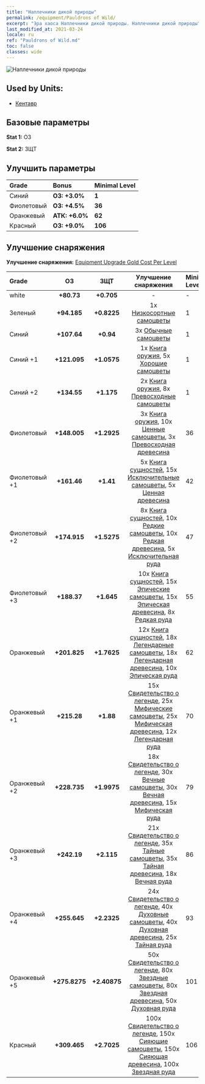 ```yaml
---
title: "Наплечники дикой природы"
permalink: /equipment/Pauldrons of Wild/
excerpt: "Эра хаоса Наплечники дикой природы. Наплечники дикой природы"
last_modified_at: 2021-03-24
locale: ru
ref: "Pauldrons of Wild.md"
toc: false
classes: wide
---
```


  ![Наплечники дикой природы](/images/e/e_2014.png)

## Used by Units:

* [Кентавр](/ru/units/Centaur/) 


## Базовые параметры
 **Stat 1:** ОЗ

 **Stat 2:** ЗЩТ

## Улучшить параметры

  |     Grade    |   Bonus | Minimal Level | 
  |:-------------|:--------|:--------------| 
  | Синий | **ОЗ: +3.0%** | **1** | 
  | Фиолетовый | **ОЗ: +4.5%** | **36** | 
  | Оранжевый | **АТК: +6.0%** | **62** | 
  | Красный | **ОЗ: +9.0%** | **106** | 


## Улучшение снаряжения
 **Улучшение снаряжения:** [Equipment Upgrade Gold Cost Per Level](/equipment/EquipmentUpgradeCostPerLevel/) 

  |          Grade      | ОЗ | ЗЩТ | Улучшение снаряжения | Minimal Level |
  |:--------------------|:---------:|:---------:|:----------------:|:--------------|
  | white | **+80.73** | **+0.705** | - | - |
  | Зеленый | **+94.185** | **+0.8225** | 1x [Низкосортные самоцветы](/ru/Items/mat_4/) | 1 |
  | Синий | **+107.64** | **+0.94** | 3x [Обычные самоцветы](/ru/Items/mat_10/) | 1 |
  | Синий +1 | **+121.095** | **+1.0575** | 1x [Книга оружия](/ru/Items/mat_18/), 5x [Хорошие самоцветы](/ru/Items/mat_16/) | 1 |
  | Синий +2 | **+134.55** | **+1.175** | 2x [Книга оружия](/ru/Items/mat_25/), 8x [Превосходные самоцветы](/ru/Items/mat_23/) | 1 |
  | Фиолетовый | **+148.005** | **+1.2925** | 3x [Книга оружия](/ru/Items/mat_32/), 10x [Ценные самоцветы](/ru/Items/mat_30/), 3x [Превосходная древесина](/ru/Items/mat_20/) | 36 |
  | Фиолетовый +1 | **+161.46** | **+1.41** | 5x [Книга сущностей](/ru/Items/mat_39/), 15x [Исключительные самоцветы](/ru/Items/mat_37/), 5x [Ценная древесина](/ru/Items/mat_27/) | 42 |
  | Фиолетовый +2 | **+174.915** | **+1.5275** | 8x [Книга сущностей](/ru/Items/mat_46/), 10x [Редкие самоцветы](/ru/Items/mat_44/), 10x [Редкая древесина](/ru/Items/mat_41/), 5x [Исключительная руда](/ru/Items/mat_33/) | 47 |
  | Фиолетовый +3 | **+188.37** | **+1.645** | 10x [Книга сущностей](/ru/Items/mat_53/), 15x [Эпические самоцветы](/ru/Items/mat_51/), 15x [Эпическая древесина](/ru/Items/mat_48/), 8x [Редкая руда](/ru/Items/mat_40/) | 55 |
  | Оранжевый | **+201.825** | **+1.7625** | 12x [Книга сущностей](/ru/Items/mat_60/), 18x [Легендарные самоцветы](/ru/Items/mat_58/), 18x [Легендарная древесина](/ru/Items/mat_55/), 10x [Эпическая руда](/ru/Items/mat_47/) | 62 |
  | Оранжевый +1 | **+215.28** | **+1.88** | 15x [Свидетельство о легенде](/ru/Items/mat_67/), 25x [Мифические самоцветы](/ru/Items/mat_65/), 25x [Мифическая древесина](/ru/Items/mat_62/), 12x [Легендарная руда](/ru/Items/mat_54/) | 70 |
  | Оранжевый +2 | **+228.735** | **+1.9975** | 18x [Свидетельство о легенде](/ru/Items/mat_74/), 30x [Вечные самоцветы](/ru/Items/mat_72/), 30x [Вечная древесина](/ru/Items/mat_69/), 15x [Мифическая руда](/ru/Items/mat_61/) | 79 |
  | Оранжевый +3 | **+242.19** | **+2.115** | 21x [Свидетельство о легенде](/ru/Items/mat_81/), 35x [Тайные самоцветы](/ru/Items/mat_79/), 35x [Тайная древесина](/ru/Items/mat_76/), 18x [Вечная руда](/ru/Items/mat_68/) | 86 |
  | Оранжевый +4 | **+255.645** | **+2.2325** | 24x [Свидетельство о легенде](/ru/Items/mat_88/), 40x [Духовные самоцветы](/ru/Items/mat_86/), 40x [Духовная древесина](/ru/Items/mat_83/), 25x [Тайная руда](/ru/Items/mat_75/) | 93 |
  | Оранжевый +5 | **+275.8275** | **+2.40875** | 50x [Свидетельство о легенде](/ru/Items/mat_95/), 80x [Звездные самоцветы](/ru/Items/mat_93/), 80x [Звездная древесина](/ru/Items/mat_90/), 50x [Духовная руда](/ru/Items/mat_82/) | 101 |
  | Красный | **+309.465** | **+2.7025** | 100x [Свидетельство о легенде](/ru/Items/mat_102/), 150x [Сияющие самоцветы](/ru/Items/mat_100/), 150x [Сияющая древесина](/ru/Items/mat_97/), 100x [Звездная руда](/ru/Items/mat_89/) | 106 |

